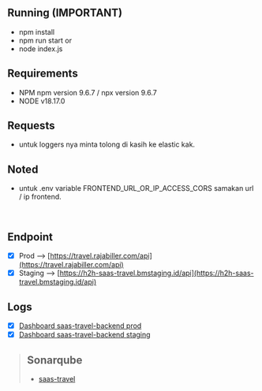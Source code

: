 ## Running (IMPORTANT)

- npm install
- npm run start or 
- node index.js

## Requirements

- NPM npm version 9.6.7 / npx version  9.6.7
- NODE v18.17.0

## Requests 

- untuk loggers nya minta tolong di kasih ke elastic kak.

## Noted

- untuk .env variable FRONTEND_URL_OR_IP_ACCESS_CORS samakan url / ip frontend.


&nbsp;
## Endpoint
- [x] Prod --> [https://travel.rajabiller.com/api](https://travel.rajabiller.com/api)
- [x] Staging --> [https://h2h-saas-travel.bmstaging.id/api](https://h2h-saas-travel.bmstaging.id/api)

## Logs
- [x] [Dashboard saas-travel-backend prod](https://log-h2h.rotit.art/app/r/s/ugly-many-egg)
- [x] [Dashboard saas-travel-backend staging](https://log-h2h.rotit.art/app/r/s/bald-calm-wolf)

> ## Sonarqube
> - [saas-travel](https://sonarqube.rotit.art/dashboard?id=saas-travel)